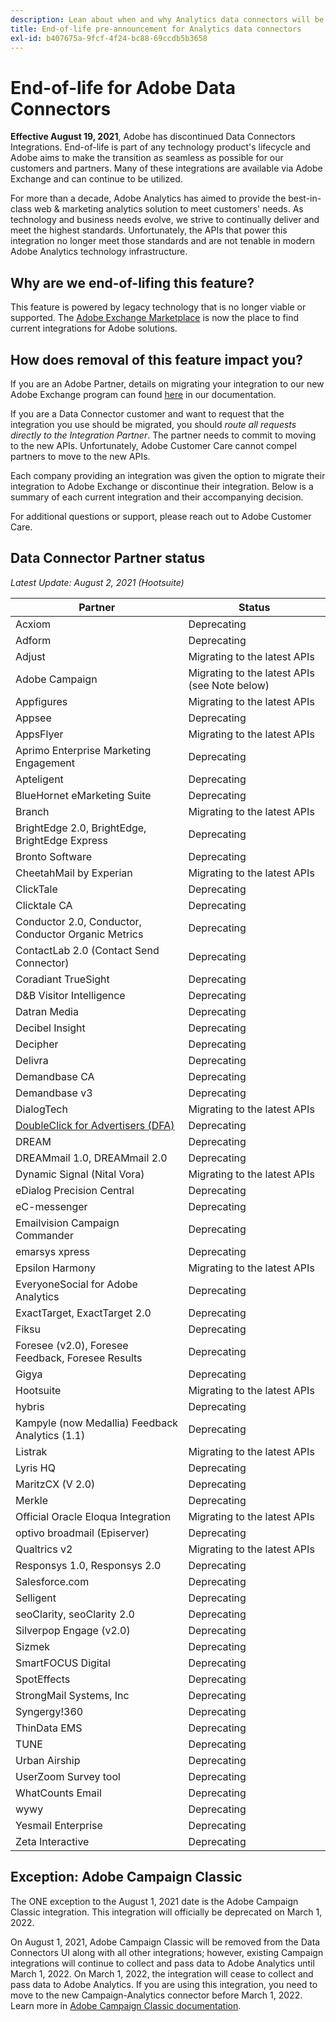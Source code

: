 ```yaml
---
description: Lean about when and why Analytics data connectors will be end-of-lifed.
title: End-of-life pre-announcement for Analytics data connectors
exl-id: b407675a-9fcf-4f24-bc88-69ccdb5b3658
---
```

# End-of-life for Adobe Data Connectors

**Effective August 19, 2021**, Adobe has discontinued Data Connectors Integrations. End-of-life is part of any technology product's lifecycle and Adobe aims to make the transition as seamless as possible for our customers and partners. Many of these integrations are available via Adobe Exchange and can continue to be utilized. 

For more than a decade, Adobe Analytics has aimed to provide the best-in-class web & marketing analytics solution to meet customers' needs. As technology and business needs evolve, we strive to continually deliver and meet the highest standards.  Unfortunately, the APIs that power this integration no longer meet those standards and are not tenable in modern Adobe Analytics technology infrastructure.

## Why are we end-of-lifing this feature?

This feature is powered by legacy technology that is no longer viable or supported. The [Adobe Exchange Marketplace](https://exchange.adobe.com/experiencecloud.analytics.html#product) is now the place to find current integrations for Adobe solutions.

## How does removal of this feature impact you?

If you are an Adobe Partner, details on migrating your integration to our new Adobe Exchange program can found [here](https://adobeexchangeec.zendesk.com/hc/en-us/articles/360003867071-Adobe-Analytics-Integration-Tools) in our documentation.  

If you are a Data Connector customer and want to request that the integration you use should be migrated, you should *route all requests directly to the Integration Partner*. The partner needs to commit to moving to the new APIs. Unfortunately, Adobe Customer Care cannot compel partners to move to the new APIs.

Each company providing an integration was given the option to migrate their integration to Adobe Exchange or discontinue their integration. Below is a summary of each current integration and their accompanying decision.

For additional questions or support, please reach out to Adobe Customer Care.

## Data Connector Partner status

*Latest Update: August 2, 2021 (Hootsuite)*

| Partner | Status |
| --- | --- |
| Acxiom | Deprecating |
| Adform | Deprecating |
| Adjust | Migrating to the latest APIs |
| Adobe Campaign | Migrating to the latest APIs (see Note below) |
| Appfigures | Migrating to the latest APIs |
| Appsee | Deprecating |
| AppsFlyer | Migrating to the latest APIs | 
| Aprimo Enterprise Marketing Engagement | Deprecating |
| Apteligent | Deprecating| 
| BlueHornet eMarketing Suite | Deprecating | 
| Branch | Migrating to the latest APIs |
| BrightEdge 2.0, BrightEdge, BrightEdge Express | Deprecating |
| Bronto Software | Deprecating| 
| CheetahMail by Experian | Migrating to the latest APIs |
| ClickTale | Deprecating |
| Clicktale CA | Deprecating |
| Conductor 2.0, Conductor, Conductor Organic Metrics | Deprecating |
| ContactLab 2.0 (Contact Send Connector) | Deprecating |
| Coradiant TrueSight | Deprecating |
| D&B Visitor Intelligence | Deprecating |
| Datran Media | Deprecating |
| Decibel Insight | Deprecating |
| Decipher | Deprecating |
| Delivra | Deprecating |
| Demandbase CA | Deprecating |
| Demandbase v3 | Deprecating |
| DialogTech | Migrating to the latest APIs |
| [DoubleClick for Advertisers (DFA)](/help/import/data-connectors/dfa-data-connector-analytics/dfa-eol.md) | Deprecating |
| DREAM | Deprecating |
| DREAMmail 1.0, DREAMmail 2.0 | Deprecating | 
| Dynamic Signal (Nital Vora) | Migrating to the latest APIs |
| eDialog Precision Central | Deprecating |
| eC-messenger | Deprecating |
| Emailvision Campaign Commander | Deprecating |
| emarsys xpress | Deprecating |
| Epsilon Harmony | Migrating to the latest APIs |
| EveryoneSocial for Adobe Analytics | Deprecating |
| ExactTarget, ExactTarget 2.0 | Deprecating |
| Fiksu | Deprecating |
| Foresee (v2.0), Foresee Feedback, Foresee Results | Deprecating |
| Gigya | Deprecating |
| Hootsuite | Migrating to the latest APIs |
| hybris | Deprecating |
| Kampyle (now Medallia) Feedback Analytics (1.1) | Deprecating |
| Listrak | Migrating to the latest APIs |
| Lyris HQ | Deprecating |
| MaritzCX (V 2.0) | Deprecating |
| Merkle | Deprecating |
| Official Oracle Eloqua Integration | Migrating to the latest APIs |
| optivo broadmail (Episerver) | Deprecating |
| Qualtrics v2 | Migrating to the latest APIs |
| Responsys 1.0, Responsys 2.0 | Deprecating |
| Salesforce.com | Deprecating |
| Selligent | Deprecating |
| seoClarity, seoClarity 2.0 | Deprecating |
| Silverpop Engage (v2.0) | Deprecating |
| Sizmek | Deprecating |
| SmartFOCUS Digital | Deprecating |
| SpotEffects | Deprecating |
| StrongMail Systems, Inc | Deprecating |
| Syngergy!360 | Deprecating |
| ThinData EMS | Deprecating |
| TUNE | Deprecating |
| Urban Airship | Deprecating |
| UserZoom Survey tool | Deprecating |
| WhatCounts Email | Deprecating |
| wywy | Deprecating |
| Yesmail Enterprise | Deprecating |
| Zeta Interactive | Deprecating |

## Exception: Adobe Campaign Classic

The ONE exception to the August 1, 2021 date is the Adobe Campaign Classic integration. This integration will officially be deprecated on March 1, 2022. 

On August 1, 2021, Adobe Campaign Classic will be removed from the Data Connectors UI along with all other integrations; however, existing Campaign integrations will continue to collect and pass data to Adobe Analytics until March 1, 2022. On March 1, 2022, the integration will cease to collect and pass data to Adobe Analytics. If you are using this integration, you need to move to the new Campaign-Analytics connector before March 1, 2022. Learn more in [Adobe Campaign Classic documentation](https://experienceleague.adobe.com/docs/campaign-classic/using/release-notes/aa-connector-migration.html).
